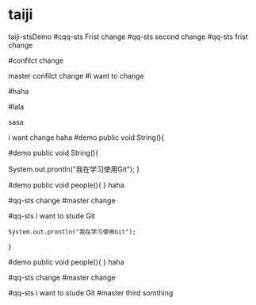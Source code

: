 # taiji
taiji-stsDemo
#cqq-sts Frist change
#qq-sts second change
#qq-sts frist change

#confilct change

master confilct change
#i want to change

#haha

#lala


sasa

i want change
haha
#demo public void String(){


#demo public void String(){

System.out.prontln("我在学习使用Git");
}

#demo public void people(){ } haha

#qq-sts change #master change

#qq-sts i want to stude Git

 	System.out.prontln("我在学习使用Git");
}

#demo public void people(){ }
haha

#qq-sts change
#master change

#qq-sts i want to stude Git
#master third somthing 
